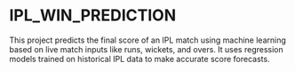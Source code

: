 # IPL_WIN_PREDICTION
This project predicts the final score of an IPL match using machine learning based on live match inputs like runs, wickets, and overs. It uses regression models trained on historical IPL data to make accurate score forecasts. 
